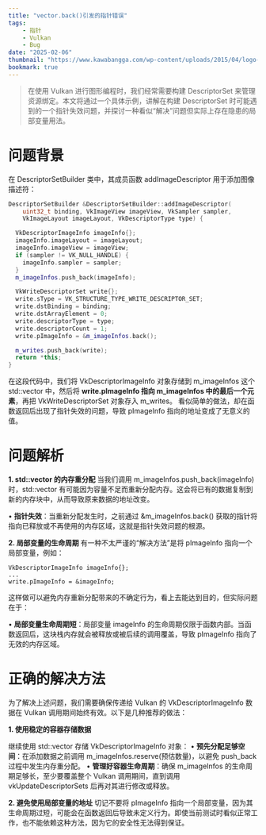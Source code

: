 ```yaml
---
title: "vector.back()引发的指针错误"
tags:
    - 指针
    - Vulkan
    - Bug
date: "2025-02-06"
thumbnail: "https://www.kawabangga.com/wp-content/uploads/2015/04/logo-cpp.jpg"
bookmark: true
---
```



>在使用 Vulkan 进行图形编程时，我们经常需要构建 DescriptorSet 来管理资源绑定。本文将通过一个具体示例，讲解在构建 DescriptorSet 时可能遇到的一个指针失效问题，并探讨一种看似“解决”问题但实际上存在隐患的局部变量用法。

  

# 问题背景
在 DescriptorSetBuilder 类中，其成员函数 addImageDescriptor 用于添加图像描述符：

```C++
DescriptorSetBuilder &DescriptorSetBuilder::addImageDescriptor(
    uint32_t binding, VkImageView imageView, VkSampler sampler,
    VkImageLayout imageLayout, VkDescriptorType type) {

  VkDescriptorImageInfo imageInfo{};
  imageInfo.imageLayout = imageLayout;
  imageInfo.imageView = imageView;
  if (sampler != VK_NULL_HANDLE) {
    imageInfo.sampler = sampler;
  }
  m_imageInfos.push_back(imageInfo);

  VkWriteDescriptorSet write{};
  write.sType = VK_STRUCTURE_TYPE_WRITE_DESCRIPTOR_SET;
  write.dstBinding = binding;
  write.dstArrayElement = 0;
  write.descriptorType = type;
  write.descriptorCount = 1;
  write.pImageInfo = &m_imageInfos.back();

  m_writes.push_back(write);
  return *this;
}
```

在这段代码中，我们将 VkDescriptorImageInfo 对象存储到 m_imageInfos 这个 std::vector 中，然后将 **write.pImageInfo 指向 m_imageInfos 中的最后一个元素**，再把 VkWriteDescriptorSet 对象存入 m_writes。
看似简单的做法，却在函数返回后出现了指针失效的问题，导致 pImageInfo 指向的地址变成了无意义的值。

  

# 问题解析
**1. std::vector 的内存重分配**
当我们调用 m_imageInfos.push_back(imageInfo) 时，std::vector 有可能因为容量不足而重新分配内存。这会将已有的数据复制到新的内存块中，从而导致原来数据的地址改变。

• **指针失效**：当重新分配发生时，之前通过 &m_imageInfos.back() 获取的指针将指向已释放或不再使用的内存区域，这就是指针失效问题的根源。

  
**2. 局部变量的生命周期**
有一种不太严谨的“解决方法”是将 pImageInfo 指向一个局部变量，例如：

```
VkDescriptorImageInfo imageInfo{};
...
write.pImageInfo = &imageInfo;
```
这样做可以避免内存重新分配带来的不确定行为，看上去能达到目的，但实际问题在于：

• **局部变量生命周期短**：局部变量 imageInfo 的生命周期仅限于函数内部。当函数返回后，这块栈内存就会被释放或被后续的调用覆盖，导致 pImageInfo 指向了无效的内存区域。


# 正确的解决方法
为了解决上述问题，我们需要确保传递给 Vulkan 的 VkDescriptorImageInfo 数据在 Vulkan 调用期间始终有效。以下是几种推荐的做法：

**1. 使用稳定的容器存储数据**

继续使用 std::vector 存储 VkDescriptorImageInfo 对象：
• **预先分配足够空间**：在添加数据之前调用 m_imageInfos.reserve(预估数量)，以避免 push_back 过程中发生内存重分配。
• **管理好容器生命周期**：确保 m_imageInfos 的生命周期足够长，至少要覆盖整个 Vulkan 调用期间，直到调用 vkUpdateDescriptorSets 后再对其进行修改或释放。

  
**2. 避免使用局部变量的地址**
切记不要将 pImageInfo 指向一个局部变量，因为其生命周期过短，可能会在函数返回后导致未定义行为。即使当前测试时看似正常工作，也不能依赖这种方法，因为它的安全性无法得到保证。

